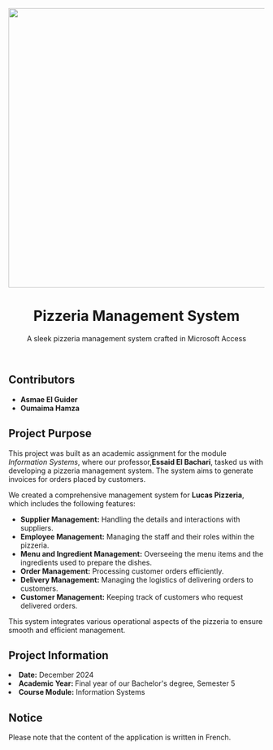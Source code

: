 

<p align="center"><img src="https://github.com/user-attachments/assets/fbddbe52-61d2-4f70-9d57-7a86556bc6e2" width="550px"></p>
<h1 align="center">Pizzeria Management System</h1>
<p align="center">A sleek pizzeria management system crafted in Microsoft Access</p><br>
<h2>Contributors</h2>
<ul>
  <li><strong>Asmae El Guider</strong></li>
  <li><strong>Oumaima Hamza</strong></li>
</ul>

<h2>Project Purpose</h2>
<p>This project was built as an academic assignment for the module <em>Information Systems</em>, where our professor,<strong>Essaid El Bachari</strong>, tasked us with developing a pizzeria management system. The system aims to generate invoices for orders placed by customers.</p>

<p>We created a comprehensive management system for <strong>Lucas Pizzeria</strong>, which includes the following features:</p>

<ul>
  <li><strong>Supplier Management:</strong> Handling the details and interactions with suppliers.</li>
  <li><strong>Employee Management:</strong> Managing the staff and their roles within the pizzeria.</li>
  <li><strong>Menu and Ingredient Management:</strong> Overseeing the menu items and the ingredients used to prepare the dishes.</li>
  <li><strong>Order Management:</strong> Processing customer orders efficiently.</li>
  <li><strong>Delivery Management:</strong> Managing the logistics of delivering orders to customers.</li>
  <li><strong>Customer Management:</strong> Keeping track of customers who request delivered orders.</li>
</ul>

<p>This system integrates various operational aspects of the pizzeria to ensure smooth and efficient management.</p>
<h2>Project Information</h2>
<li><b>Date:</b> December 2024</li>
<li><b>Academic Year: </b>Final year of our Bachelor's degree, Semester 5 </li>
<li><b>Course Module:</b> Information Systems </li>

<h2>Notice</h2>
<p>Please note that the content of the application is written in French.</p>


